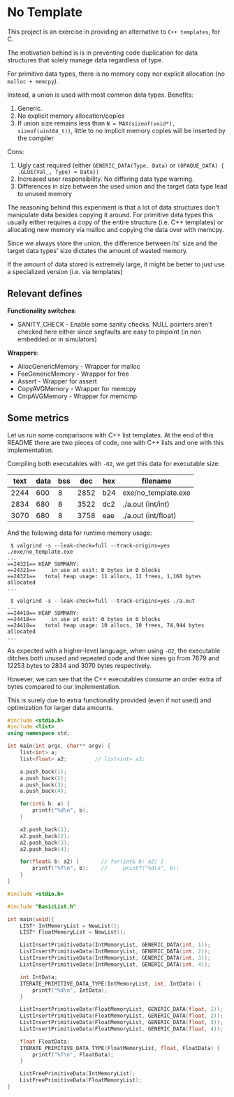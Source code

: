 # No Template

This project is an exercise in providing an alternative to `C++ templates`, for C.

The motivation behind is is in preventing code duplication for data structures
that solely manage data regardless of type.

For primitive data types, there is no memory copy nor explicit allocation
(no `malloc + memcpy`).

Instead, a union is used with most common data types.
Benefits:

1. Generic.
2. No explicit memory allocation/copies
3. If union size remains less than `N = MAX(sizeof(void*), sizeof(uint64_t))`,
little to no implicit memory copies will be inserted by the compiler

Cons:

1. Ugly cast required (either `GENERIC_DATA(Type, Data)` or `(OPAQUE_DATA)
{ .GLUE(Val_, Type) = Data})`
1. Increased user responsibility. No differing data type warning.
2. Differences in size between the used union and the target data type lead to
unused memory

The reasoning behind this experiment is that a lot of data structures don't
manipulate data besides copying it around. For primitive data types this usually
either requires a copy of the entire structure (i.e. C++ templates) or allocating
new memory via malloc and copying the data over with memcpy.

Since we always store the union, the difference between its' size and the target
data types' size dictates the amount of wasted memory.

If the amount of data stored is extremely large, it might be better to just use
a specialized version (i.e. via templates)

## Relevant defines

**Functionality switches**:

* SANITY_CHECK - Enable some sanity checks. NULL pointers aren't checked here
                  either since segfaults are easy to pinpoint (in non embedded or
                  in simulators)

**Wrappers**:

* AllocGenericMemory - Wrapper for malloc
* FeeGenericMemory   - Wrapper for free
* Assert             - Wrapper for assert
* CopyAVGMemory      - Wrapper for memcpy
* CmpAVGMemory       - Wrapper for memcmp

## Some metrics

Let us run some comparisons with C++ list templates.
At the end of this README there are two pieces of code, one with C++ lists and
one with this implementation.

Compiling both executables with `-O2`, we get this data for executable size:

 | text  |  data  |  bss  |   dec   |  hex | filename             |
 |-------|--------|-------|---------|------| ---------------------|
 | 2244  |   600  |    8  |  2852   |  b24 | exe/no_template.exe  |
 | 2834  |   680  |    8  |  3522   |  dc2 | ./a.out (int/int)    |
 | 3070  |   680  |    8  |  3758   |  eae | ./a.out (int/float)  |

And the following data for runtime memory usage:

```shell
 $ valgrind -s --leak-check=full --track-origins=yes ./exe/no_template.exe
...
==24321== HEAP SUMMARY:
==24321==     in use at exit: 0 bytes in 0 blocks
==24321==   total heap usage: 11 allocs, 11 frees, 1,168 bytes allocated
...

 $ valgrind -s --leak-check=full --track-origins=yes ./a.out
...
==24418== HEAP SUMMARY:
==24418==     in use at exit: 0 bytes in 0 blocks
==24418==   total heap usage: 10 allocs, 10 frees, 74,944 bytes allocated
...
```

As expected with a higher-level language, when using `-O2`, the executable
ditches both unused and repeated code and thier sizes go from 7679 and 12253
bytes to 2834 and 3070 bytes respectively.

However, we can see that the C++ executables consume an order extra of bytes
compared to our implementation.

This is surely due to extra functionality provided (even if not used) and
optimization for larger data amounts.

```c++
#include <stdio.h>
#include <list>
using namespace std;

int main(int argc, char** argv) {
    list<int> a;
    list<float> a2;         // list<int> a2;

    a.push_back(1);
    a.push_back(2);
    a.push_back(3);
    a.push_back(4);

    for(int& b: a) {
        printf("%d\n", b);
    }

    a2.push_back(1);
    a2.push_back(2);
    a2.push_back(3);
    a2.push_back(4);

    for(float& b: a2) {       // for(int& b: a2) {
        printf("%f\n", b);    //     printf("%d\n", b);
    }
}
```

```C++
#include <stdio.h>

#include "BasicList.h"

int main(void){
    LIST* IntMemoryList = NewList();
    LIST* FloatMemoryList = NewList();

    ListInsertPrimitiveData(IntMemoryList, GENERIC_DATA(int, 1));
    ListInsertPrimitiveData(IntMemoryList, GENERIC_DATA(int, 2));
    ListInsertPrimitiveData(IntMemoryList, GENERIC_DATA(int, 3));
    ListInsertPrimitiveData(IntMemoryList, GENERIC_DATA(int, 4));

    int IntData;
    ITERATE_PRIMITIVE_DATA_TYPE(IntMemoryList, int, IntData) {
        printf("%d\n", IntData);
    }

    ListInsertPrimitiveData(FloatMemoryList, GENERIC_DATA(float, 1));
    ListInsertPrimitiveData(FloatMemoryList, GENERIC_DATA(float, 2));
    ListInsertPrimitiveData(FloatMemoryList, GENERIC_DATA(float, 3));
    ListInsertPrimitiveData(FloatMemoryList, GENERIC_DATA(float, 4));

    float FloatData;
    ITERATE_PRIMITIVE_DATA_TYPE(FloatMemoryList, float, FloatData) {
        printf("%f\n", FloatData);
    }

    ListFreePrimitiveData(IntMemoryList);
    ListFreePrimitiveData(FloatMemoryList);
}
```
